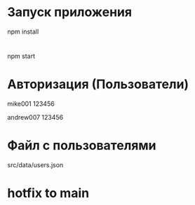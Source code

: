 # Запуск приложения
npm install
#
npm start


# Авторизация (Пользователи)

mike001
123456

andrew007
123456

# Файл с пользователями 
src/data/users.json


# hotfix to main